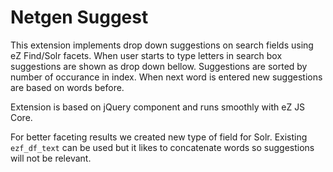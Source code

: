 Netgen Suggest
==============

This extension implements drop down suggestions on search fields
using eZ Find/Solr facets. When user starts to type letters in search
box suggestions are shown as drop down bellow. Suggestions are sorted
by number of occurance in index. When next word is entered new
suggestions are based on words before.

Extension is based on jQuery component and runs smoothly with eZ JS Core.

For better faceting results we created new type of field for Solr.
Existing `ezf_df_text` can be used but it likes to concatenate words
so suggestions will not be relevant.
